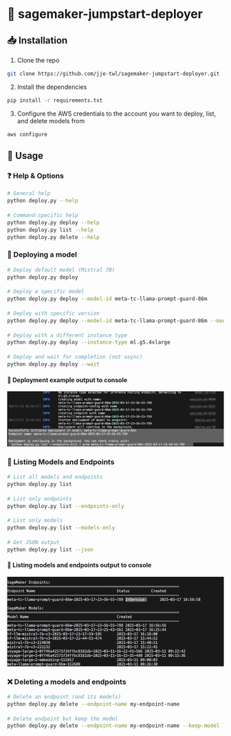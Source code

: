 # 🚀 sagemaker-jumpstart-deployer

## 📥 Installation

1. Clone the repo
```bash
git clone https://github.com/jje-twl/sagemaker-jumpstart-deployer.git
```

2. Install the dependencies
```bash
pip install -r requirements.txt
```

3. Configure the AWS credentials to the account you want to deploy, list, and delete models from
```bash
aws configure
```


## 🧰 Usage

### ❓ Help & Options

```bash
# General help
python deploy.py --help

# Command-specific help
python deploy.py deploy --help
python deploy.py list --help
python deploy.py delete --help
```


### 🚀 Deploying a model 

```bash
# Deploy default model (Mistral 7B)
python deploy.py deploy

# Deploy a specific model
python deploy.py deploy --model-id meta-tc-llama-prompt-guard-86m

# Deploy with specific version
python deploy.py deploy --model-id meta-tc-llama-prompt-guard-86m --model-version "1.1.6"

# Deploy with a different instance type
python deploy.py deploy --instance-type ml.g5.4xlarge

# Deploy and wait for completion (not async)
python deploy.py deploy --wait
```

#### 📸 Deployment example output to console

![Deployment example](images/deploy.png)


### 📜 Listing Models and Endpoints


```bash
# List all models and endpoints
python deploy.py list

# List only endpoints
python deploy.py list --endpoints-only

# List only models
python deploy.py list --models-only

# Get JSON output
python deploy.py list --json
```

#### 📸 Listing models and endpoints output to console

![Deployment example](images/list.png)


### ❌ Deleting a models and endpoints

```bash
# Delete an endpoint (and its models)
python deploy.py delete --endpoint-name my-endpoint-name

# Delete endpoint but keep the model
python deploy.py delete --endpoint-name my-endpoint-name --keep-model
```

